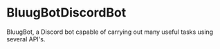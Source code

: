 # BluugBotDiscordBot
BluugBot, a Discord bot capable of carrying out many useful tasks using several API's.

